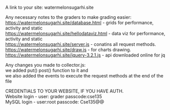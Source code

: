 A link to your site: 
watermelonsugarhi.site  
  
Any necessary notes to the graders to make grading easier:  
https://watermelonsugarhi.site/database.html   - grids for performance, activity and static  
https://watermelonsugarhi.site/hellodataviz.html   - data viz for performance, activity and static  
https://watermelonsugarhi.site/server.js   - conatins all request methods. 
https://watermelonsugarhi.site/draw.js   - for charts drawing.  
https://watermelonsugarhi.site/jquery-3.2.1.js   - api downloaded online for jq

Any changes you made to collector.js:  
we added put() post() function to it and  
we also added the events to execute the request methods at the end of the file     
  
CREDENTIALS TO YOUR WEBSITE, IF YOU HAVE AUTH.  
Website login - user: grader passcode:cse135   
MySQL login - user:root passcode: Cse135@@   


